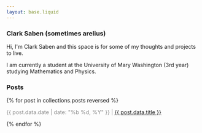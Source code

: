 ```yaml
---
layout: base.liquid
---
```


### Clark Saben (sometimes arelius)
Hi, I'm Clark Saben and this space is for some of my thoughts and projects to live.

I am currently a student at the University of Mary Washington (3rd year) studying Mathematics and Physics. 

### Posts

{% for post in collections.posts reversed %}
  <p>
    <span style="opacity: 0.5;">{{ post.data.date | date: "%b %d, %Y" }} |</span>
    <span><a href="{{ post.url }}">{{ post.data.title }}</a></span>
  </p>
{% endfor %}

